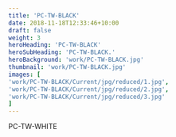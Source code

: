 ```yaml
---
title: 'PC-TW-BLACK'
date: 2018-11-18T12:33:46+10:00
draft: false
weight: 3
heroHeading: 'PC-TW-BLACK'
heroSubHeading: 'PC-TW-BLACK.'
heroBackground: 'work/PC-TW-BLACK.jpg'
thumbnail: 'work/PC-TW-BLACK.jpg'
images: [
'work/PC-TW-BLACK/Current/jpg/reduced/1.jpg',
'work/PC-TW-BLACK/Current/jpg/reduced/2.jpg',
'work/PC-TW-BLACK/Current/jpg/reduced/3.jpg'
]
---
```


PC-TW-WHITE
